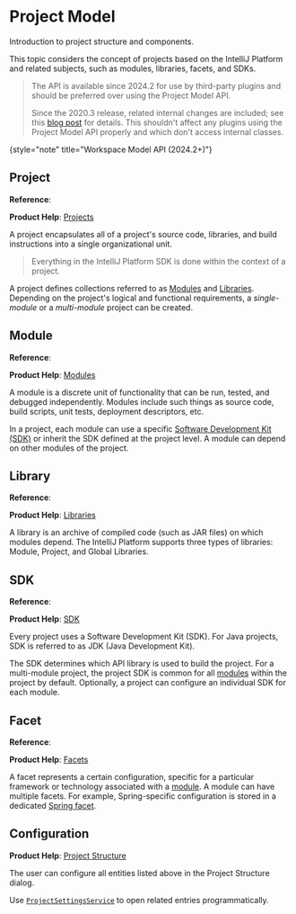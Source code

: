 <!-- Copyright 2000-2024 JetBrains s.r.o. and contributors. Use of this source code is governed by the Apache 2.0 license. -->

# Project Model

<link-summary>Introduction to project structure and components.</link-summary>

[//]: # (TODO: split into parts accordingly to the table of contents)

This topic considers the concept of projects based on the IntelliJ Platform and related subjects, such as modules, libraries, facets, and SDKs.

> The [](workspace_model.md) API is available since 2024.2 for use by third-party plugins and should be preferred over using the Project Model API.
>
> Since the 2020.3 release, related internal changes are included;
> see this [blog post](https://blog.jetbrains.com/platform/2020/10/new-implementation-of-project-model-interfaces-in-2020-3/) for details.
> This shouldn't affect any plugins using the Project Model API properly and which don't access internal classes.
>
{style="note" title="Workspace Model API (2024.2+)"}

## Project

<tldr>

**Reference**: [](project.md)

**Product Help**: [Projects](https://www.jetbrains.com/help/idea/creating-and-managing-projects.html)

</tldr>

A project encapsulates all of a project's source code, libraries, and build instructions into a single organizational unit.

> Everything in the IntelliJ Platform SDK is done within the context of a project.

A project defines collections referred to as [Modules](#module) and [Libraries](#library).
Depending on the project's logical and functional requirements, a _single-module_ or a _multi-module_ project can be created.

## Module

<tldr>

**Reference**: [](module.md)

**Product Help**: [Modules](https://www.jetbrains.com/help/idea/creating-and-managing-modules.html)

</tldr>

A module is a discrete unit of functionality that can be run, tested, and debugged independently.
Modules include such things as source code, build scripts, unit tests, deployment descriptors, etc.

In a project, each module can use a specific [Software Development Kit (SDK)](#sdk) or inherit the SDK defined at the project level.
A module can depend on other modules of the project.

## Library

<tldr>

**Reference**: [](library.md)

**Product Help**: [Libraries](https://www.jetbrains.com/help/idea/library.html)

</tldr>

A library is an archive of compiled code (such as JAR files) on which modules depend.
The IntelliJ Platform supports three types of libraries: Module, Project, and Global Libraries.

## SDK

<tldr>

**Reference**: [](sdk.md)

**Product Help**: [SDK](https://www.jetbrains.com/help/idea/sdk.html)

</tldr>

Every project uses a Software Development Kit (SDK).
For Java projects, SDK is referred to as JDK (Java Development Kit).

The SDK determines which API library is used to build the project.
For a multi-module project, the project SDK is common for all [modules](#module) within the project by default.
Optionally, a project can configure an individual SDK for each module.

## Facet

<tldr>

**Reference**: [](facet.md)

**Product Help**: [Facets](https://www.jetbrains.com/help/idea/facet-page.html)

</tldr>

A facet represents a certain configuration, specific for a particular framework or technology associated with a [module](#module).
A module can have multiple facets.
For example, Spring-specific configuration is stored in a dedicated [Spring facet](https://www.jetbrains.com/help/idea/spring-projects.html).

## Configuration

<tldr>

**Product Help**: [Project Structure](https://www.jetbrains.com/help/idea/project-settings-and-structure.html)

</tldr>

The user can configure all entities listed above in the <control>Project Structure</control> dialog.

Use [`ProjectSettingsService`](%gh-ic%/platform/lang-impl/src/com/intellij/openapi/roots/ui/configuration/ProjectSettingsService.java) to open related entries programmatically.
